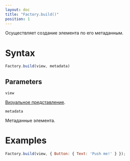 ```yaml
---
layout: doc
title: "Factory.build()"
position: 1
---
```


Осуществляет создание элемента по его метаданным.

# Syntax

```js
Factory.build(view, metadata)
```

## Parameters

`view`

[Визуальное представление](../../../View).

`metadata`

Метаданные элемента.

# Examples

```js
Factory.build(view, { Button: { Text: 'Push me!' } });
```
